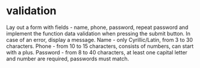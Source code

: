 # validation

Lay out a form with fields - name, phone, password, repeat password and implement the function data validation when pressing the submit button. In case of an error, display a message.
Name - only Cyrillic/Latin, from 3 to 30 characters.
Phone - from 10 to 15 characters, consists of numbers, can start with a plus.
Password - from 8 to 40 characters, at least one capital letter and number are required, passwords must match.

